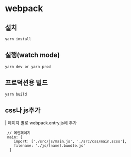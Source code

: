 # webpack

## 설치
```
yarn install
```

## 실행(watch mode)
```
yarn dev or yarn prod
```

## 프로덕션용 빌드
```
yarn build
```

## css나 js추가
| 페이지 별로 webpack.entry.js에 추가
```
 // 메인페이지
 main: {
    import: ['./src/js/main.js', './src/css/main.scss'], 
    filename: './js/[name].bundle.js'
  }
```
